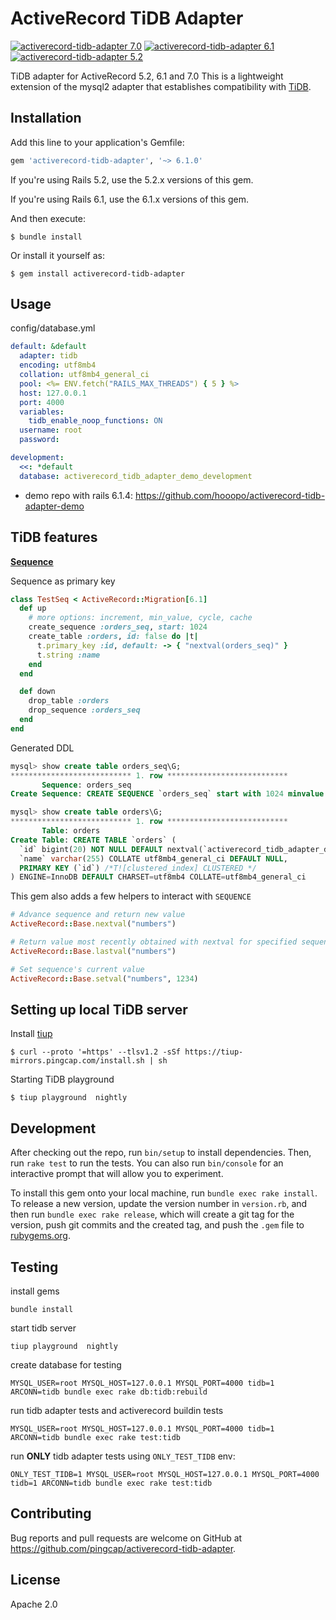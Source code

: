 # ActiveRecord TiDB Adapter

[![activerecord-tidb-adapter 7.0](https://github.com/pingcap/activerecord-tidb-adapter/actions/workflows/ci.yml/badge.svg?branch=main)](https://github.com/pingcap/activerecord-tidb-adapter/actions/workflows/ci.yml)
[![activerecord-tidb-adapter 6.1](https://github.com/pingcap/activerecord-tidb-adapter/actions/workflows/ci.yml/badge.svg?branch=6-1-stable)](https://github.com/pingcap/activerecord-tidb-adapter/actions/workflows/ci.yml)
[![activerecord-tidb-adapter 5.2](https://github.com/pingcap/activerecord-tidb-adapter/actions/workflows/ci.yml/badge.svg?branch=5-2-stable)](https://github.com/pingcap/activerecord-tidb-adapter/actions/workflows/ci.yml)

TiDB adapter for ActiveRecord 5.2, 6.1 and 7.0
This is a lightweight extension of the mysql2 adapter that establishes compatibility with [TiDB](https://github.com/pingcap/tidb).


## Installation

Add this line to your application's Gemfile:

```ruby
gem 'activerecord-tidb-adapter', '~> 6.1.0'
```

If you're using Rails 5.2, use the 5.2.x versions of this gem.

If you're using Rails 6.1, use the 6.1.x versions of this gem.

And then execute:

    $ bundle install

Or install it yourself as:

    $ gem install activerecord-tidb-adapter

## Usage

config/database.yml

```yml
default: &default
  adapter: tidb
  encoding: utf8mb4
  collation: utf8mb4_general_ci
  pool: <%= ENV.fetch("RAILS_MAX_THREADS") { 5 } %>
  host: 127.0.0.1
  port: 4000
  variables:
    tidb_enable_noop_functions: ON
  username: root
  password:

development:
  <<: *default
  database: activerecord_tidb_adapter_demo_development

```

* demo repo with rails 6.1.4: https://github.com/hooopo/activerecord-tidb-adapter-demo

## TiDB features

**[Sequence](https://docs.pingcap.com/tidb/stable/sql-statement-create-sequence)**

Sequence as primary key

```ruby
class TestSeq < ActiveRecord::Migration[6.1]
  def up
    # more options: increment, min_value, cycle, cache
    create_sequence :orders_seq, start: 1024
    create_table :orders, id: false do |t|
      t.primary_key :id, default: -> { "nextval(orders_seq)" }
      t.string :name
    end
  end

  def down
    drop_table :orders
    drop_sequence :orders_seq
  end
end
```

Generated DDL
```sql
mysql> show create table orders_seq\G;
*************************** 1. row ***************************
       Sequence: orders_seq
Create Sequence: CREATE SEQUENCE `orders_seq` start with 1024 minvalue 1 maxvalue 9223372036854775806 increment by 1 nocache nocycle ENGINE=InnoDB

mysql> show create table orders\G;
*************************** 1. row ***************************
       Table: orders
Create Table: CREATE TABLE `orders` (
  `id` bigint(20) NOT NULL DEFAULT nextval(`activerecord_tidb_adapter_demo_development`.`orders_seq`),
  `name` varchar(255) COLLATE utf8mb4_general_ci DEFAULT NULL,
  PRIMARY KEY (`id`) /*T![clustered_index] CLUSTERED */
) ENGINE=InnoDB DEFAULT CHARSET=utf8mb4 COLLATE=utf8mb4_general_ci

```

This gem also adds a few helpers to interact with `SEQUENCE`

```ruby
# Advance sequence and return new value
ActiveRecord::Base.nextval("numbers")

# Return value most recently obtained with nextval for specified sequence.
ActiveRecord::Base.lastval("numbers")

# Set sequence's current value
ActiveRecord::Base.setval("numbers", 1234)
```


## Setting up local TiDB server

Install [tiup](https://github.com/pingcap/tiup)

```shell
$ curl --proto '=https' --tlsv1.2 -sSf https://tiup-mirrors.pingcap.com/install.sh | sh
```
Starting TiDB playground

```shell
$ tiup playground  nightly
```

## Development

After checking out the repo, run `bin/setup` to install dependencies. Then, run `rake test` to run the tests. You can also run `bin/console` for an interactive prompt that will allow you to experiment.

To install this gem onto your local machine, run `bundle exec rake install`. To release a new version, update the version number in `version.rb`, and then run `bundle exec rake release`, which will create a git tag for the version, push git commits and the created tag, and push the `.gem` file to [rubygems.org](https://rubygems.org).

## Testing

install gems

```
bundle install
```

start tidb server

```
tiup playground  nightly
```

create database for testing

```
MYSQL_USER=root MYSQL_HOST=127.0.0.1 MYSQL_PORT=4000 tidb=1 ARCONN=tidb bundle exec rake db:tidb:rebuild

```

run tidb adapter tests and activerecord buildin tests

```
MYSQL_USER=root MYSQL_HOST=127.0.0.1 MYSQL_PORT=4000 tidb=1 ARCONN=tidb bundle exec rake test:tidb

```

run **ONLY** tidb adapter tests using `ONLY_TEST_TIDB` env:

```
ONLY_TEST_TIDB=1 MYSQL_USER=root MYSQL_HOST=127.0.0.1 MYSQL_PORT=4000 tidb=1 ARCONN=tidb bundle exec rake test:tidb
```

## Contributing

Bug reports and pull requests are welcome on GitHub at https://github.com/pingcap/activerecord-tidb-adapter.

## License

Apache 2.0
